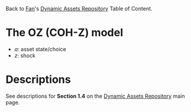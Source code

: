 Back to [Fan](https://fanwangecon.github.io)'s
[Dynamic Assets Repository](https://fanwangecon.github.io/CodeDynaAsset/) Table of Content.

# The OZ (COH-Z) model

- *a*: asset state/choice
- *z*: shock

# Descriptions

See descriptions for **Section 1.4** on the [Dynamic Assets Repository](https://fanwangecon.github.io/CodeDynaAsset/) main page.
